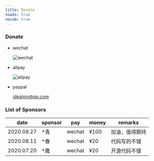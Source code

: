 ```yaml
---
title: Donate
noads: true
nocom: true
---
```


### Donate

- wechat

  ![wechat](/images/wx.png "wechat")

- alipay

  ![alipay](/images/zfb.png "alipay")

- paypal

  idealvin@qq.com


### List of Sponsors

|    date    |  sponsor  |   pay   |  money  |       remarks        |
|------------|-----------|---------|---------|----------------------|
| 2020.08.27 |   *青     |  wechat |  ¥100   |加油，值得期待          |
| 2020.08.11 |   *春     |  wechat |  ¥20    |代码写的不错            |
| 2020.07.20 |   *鹰     |  wechat |  ¥20    |开源代码不错            |

